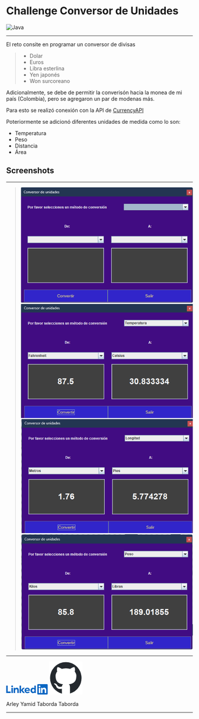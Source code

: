 # Challenge Conversor de Unidades

<img src="https://cdn-icons-png.flaticon.com/512/5968/5968282.png" alt="Java" width="8%">

___

El reto consite en programar un conversor de divisas

> + Dolar
> + Euros
> + Libra esterlina
> + Yen japonés
> + Won surcoreano

Adicionalmente, se debe de permitir la converisón hacia la monea de mi país (Colombia), pero se agregaron un par de modenas más.

Para esto se realizó conexión con la API de [CurrencyAPI](https://currencyapi.com/)

Poteriormente se adicionó diferentes unidades de medida como lo son:

+ Temperatura
+ Peso
+ Distancia
+ Área

## Screenshots

___

> <img src="./src/main/screenshtos/1.png">
> <img src="./src/main/screenshtos/3.png">
> <img src="./src/main/screenshtos/4.png">
> <img src="./src/main/screenshtos/5.png">

___

[<img alt="LinkedIn" src="src/img/LinkedIn-Blue.png"/>](https://www.linkedin.com/in/arleyyamidtaborda/)
[<img alt="GitHub" src="src/img/GitHub.png"/>](https://github.com/ArleyTaborda)

Arley Yamid Taborda Taborda

___